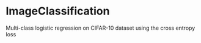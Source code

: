 # ImageClassification
Multi-class logistic regression on CIFAR-10 dataset using the cross entropy loss
